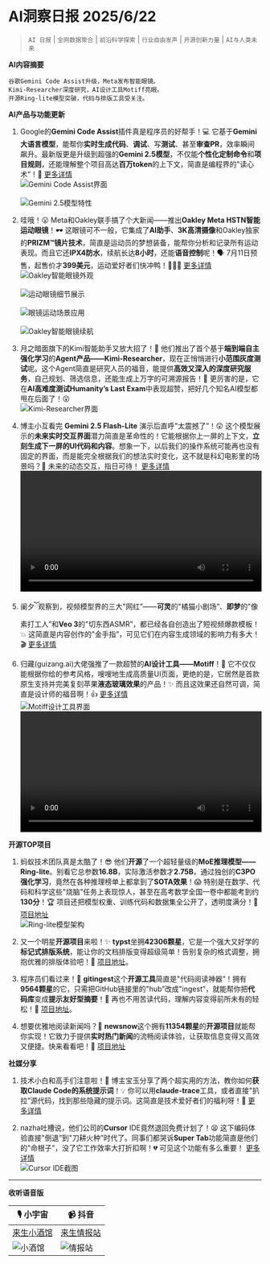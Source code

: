 # AI洞察日报 2025/6/22

>  `AI 日报` | `全网数据聚合` | `前沿科学探索` | `行业自由发声` | `开源创新力量` | `AI与人类未来` 



**AI内容摘要**

```
谷歌Gemini Code Assist升级，Meta发布智能眼镜。
Kimi-Researcher深度研究，AI设计工具Motiff亮眼。
开源Ring-lite模型突破，代码与排版工具受关注。
```



**AI产品与功能更新**

1.  Google的**Gemini Code Assist**插件真是程序员的好帮手！💻 它基于**Gemini大语言模型**，能帮你**实时生成代码**、**调试**、写**测试**、甚至**审查PR**，效率瞬间飙升。最新版更是升级到超强的**Gemini 2.5模型**，不仅能**个性化定制命令**和**项目规则**，还能理解整个项目高达**百万token**的上下文，简直是编程界的"读心术”！🤯 [更多详情](https://codeassist.google/)
    <br/> ![Gemini Code Assist界面](https://assets-v2.circle.so/1r6v04tnsdsmsrresk4vg4ky37ka "img") <br/>
    <br/> ![Gemini 2.5模型特性](https://assets-v2.circle.so/28yihula0w8t6fx4gbvukcibdgay "img") <br/>

2.  哇哦！😮 Meta和Oakley联手搞了个大新闻——推出**Oakley Meta HSTN智能运动眼镜**！🕶️ 这眼镜可不一般，它集成了**AI助手**、**3K高清摄像**和Oakley独家的**PRIZM™镜片技术**，简直是运动员的梦想装备，能帮你分析和记录所有运动表现。而且它还**IPX4防水**，续航长达**8小时**，还能**语音控制**呢！🗣️ 7月11日预售，起售价才**399美元**，运动爱好者们快冲鸭！🏃‍♀️💨 [更多详情](https://www.meta.com/ai-glasses/oakley-meta-hstn/)
    <br/> ![Oakley智能眼镜外观](https://assets-v2.circle.so/kh9r8ueqbloocw6gyqcxaij32nw5 "img") <br/>
    <br/> ![运动眼镜细节展示](https://assets-v2.circle.so/cbth9m9igksjexm52zp68555ml98 "img") <br/>
    <br/> ![眼镜运动场景应用](https://assets-v2.circle.so/284jjjzhzwpssrifjbe4qvov2z1h "img") <br/>
    <br/> ![Oakley智能眼镜续航](https://assets-v2.circle.so/r0needq8cxji3bgenfp9aq8zq2m4 "img") <br/>

3.  月之暗面旗下的Kimi智能助手又放大招了！🚀 他们推出了首个基于**端到端自主强化学习**的**Agent产品——Kimi-Researcher**，现在正悄悄进行**小范围灰度测试**呢。这个Agent简直是研究人员的福音，能提供**高效又深入的深度研究服务**，自己规划、筛选信息，还能生成上万字的可溯源报告！📝 更厉害的是，它在**AI高难度测试Humanity’s Last Exam**中表现超赞，把好几个知名AI模型都甩在后面了！😮
    <br/> ![Kimi-Researcher界面](https://upload.chinaz.com/2025/0621/6388609584170299341644456.png "img") <br/>

4.  博主小互看完 **Gemini 2.5 Flash-Lite** 演示后直呼"太震撼了”！😲 这个模型展示的**未来实时交互界面**潜力简直是革命性的！它能根据你上一屏的上下文，**立刻生成下一屏的UI代码和内容**。想象一下，以后我们的操作系统可能再也没有固定的界面，而是能完全根据我们的想法实时变化，这不就是科幻电影里的场景吗？🤯 未来的动态交互，指日可待！ [更多详情](https://x.com/imxiaohu/status/1936371465697599647)
    <video src="https://video.twimg.com/amplify_video/1936369280326742016/vid/avc1/1920x1080/i8x3Fyl8VZDnGnSI.mp4" controls="controls" width="100%"></video>

5.  阑夕ོ观察到，视频模型界的三大"网红”——**可灵**的"橘猫小剧场”、**即梦**的"像素打工人”和**Veo 3**的"切东西ASMR”，都已经各自创造出了短视频爆款模板！💥 这简直是内容创作的"金手指”，可见它们在内容生成领域的影响力有多大！🎬 [更多详情](https://m.okjike.com/originalPosts/6856755331a37b0fa13aafbc)

6.  归藏(guizang.ai)大佬强推了一款超赞的**AI设计工具——Motiff**！🎨 它不仅仅能根据你给的参考风格，嗖嗖地生成高质量UI页面，更绝的是，它居然是首款原生支持并完美复刻苹果**液态玻璃效果**的产品！✨ 而且这效果还自然可调，简直是设计师的福音啊！👍 [更多详情](https://x.com/op7418/status/1936333064927690903)
    <br/> ![Motiff设计工具界面](https://pbs.twimg.com/media/Gt88dujbwAAOB_L?format=jpg&name=orig "img") <br/>
    <video src="https://video.twimg.com/amplify_video/1936082509021765632/vid/avc1/1900x1080/ywGcNj7vRnEe3Hdl.mp4?tag=21" controls="controls" width="100%"></video>

**开源TOP项目**

1.  蚂蚁技术团队真是太酷了！😎 他们**开源**了一个超轻量级的**MoE推理模型——Ring-lite**。别看它总参数**16.8B**，实际激活参数才**2.75B**，通过独创的**C3PO强化学习**，竟然在各种推理榜单上都拿到了**SOTA效果**！😱 特别是在数学、代码和科学这些"烧脑”任务上表现惊人，甚至在高考数学全国一卷中都能考到约**130分**！🏆 项目还把模型权重、训练代码和数据集全公开了，透明度满分！💯 [项目地址](https://github.com/inclusionAI/Ring)
    <br/> ![Ring-lite模型架构](https://upload.chinaz.com/2025/0621/6388611977273486846833445.png "img") <br/>

2.  又一个明星**开源项目**来啦！✨ **typst**坐拥**42306颗星**，它是一个强大又好学的**标记式排版系统**，能让你的文档排版变得超级简单！告别复杂的格式调整，拥抱优雅的排版体验吧！📄 [项目地址](https://github.com/typst/typst)。

3.  程序员们看过来！👀 **gitingest**这个**开源工具**简直是"代码阅读神器”！拥有**9564颗星**的它，只需把GitHub链接里的"hub”改成"ingest”，就能帮你把**代码库**变成**提示友好型摘要**！🤯 再也不用苦读代码，理解内容变得前所未有的轻松！🚀 [项目地址](https://github.com/cyclotruc/gitingest)。

4.  想要优雅地阅读新闻吗？📰 **newsnow**这个拥有**11354颗星**的**开源项目**就能帮你实现！它致力于提供**实时热门新闻**的流畅阅读体验，让获取信息变得又高效又便捷。快来看看吧！🚀 [项目地址](https://github.com/ourongxing/newsnow)

**社媒分享**

1.  技术小白和高手们注意啦！📢 博主宝玉分享了两个超实用的方法，教你如何**获取Claude Code的系统提示词**！💡 你可以用**claude-trace**工具，或者直接"扒拉”源代码，找到那些隐藏的提示词。这简直是技术爱好者们的福利呀！🥳 [更多详情](https://x.com/dotey/status/1936422285084123434)

2.  nazha吐槽说，他们公司的**Cursor** IDE竟然退回免费计划了！😫 这下编码体验直接"倒退”到"刀耕火种”时代了。同事们都哭诉**Super Tab**功能简直是他们的"命根子”，没了它工作效率大打折扣啊！💔 可见这个功能有多么重要！ [更多详情](https://x.com/xiaokedada/status/1936255604940849576)
    <br/> ![Cursor IDE截图](https://pbs.twimg.com/media/Gt7043yWwAALyHJ?format=jpg&name=orig "img") <br/>

---

**收听语音版**

| 🎙️ **小宇宙** | 📹 **抖音** |
| --- | --- |
| [来生小酒馆](https://www.xiaoyuzhoufm.com/podcast/683c62b7c1ca9cf575a5030e)  |   [来生情报站](https://www.douyin.com/user/MS4wLjABAAAAwpwqPQlu38sO38VyWgw9ZjDEnN4bMR5j8x111UxpseHR9DpB6-CveI5KRXOWuFwG)| 
| ![小酒馆](https://raw.githubusercontent.com/justlovemaki/CloudFlare-AI-Insight-Daily/refs/heads/main/docs/images/sm2.png "img") | ![情报站](https://raw.githubusercontent.com/justlovemaki/CloudFlare-AI-Insight-Daily/refs/heads/main/docs/images/sm1.png "img") |

    

